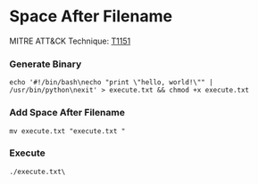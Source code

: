 # Space After Filename

MITRE ATT&CK Technique: [T1151](https://attack.mitre.org/wiki/Technique/T1151)

### Generate Binary
    echo '#!/bin/bash\necho "print \"hello, world!\"" | /usr/bin/python\nexit' > execute.txt && chmod +x execute.txt

### Add Space After Filename
    mv execute.txt "execute.txt "

### Execute
    ./execute.txt\ 
